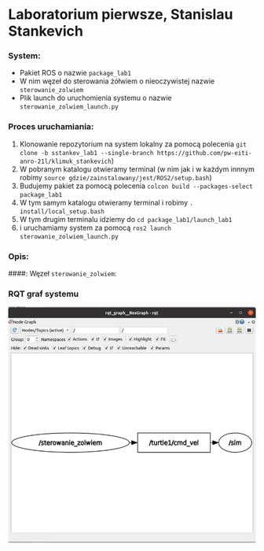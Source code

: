 # Laboratorium pierwsze, Stanislau Stankevich
### System:
- Pakiet ROS o nazwie `package_lab1`
- W nim węzeł do sterowania żółwiem o nieoczywistej nazwie `sterowanie_zolwiem`
- Plik launch do uruchomienia systemu o nazwie `sterowanie_zolwiem_launch.py`

### Proces uruchamiania:
1. Klonowanie repozytorium na system lokalny za pomocą polecenia `git clone -b sstankev_lab1 --single-branch https://github.com/pw-eiti-anro-21l/klimuk_stankevich`)
2. W pobranym katalogu otwieramy terminal (w nim jak i w każdym innnym robimy `source gdzie/zainstalowany/jest/ROS2/setup.bash`)
3. Budujemy pakiet za pomocą polecenia `colcon build --packages-select package_lab1`
4. W tym samym katalogu otwieramy terminal i robimy `. install/local_setup.bash`
5. W tym drugim terminalu idziemy do `cd package_lab1/launch_lab1` 
6. i uruchamiamy system za pomocą `ros2 launch sterowanie_zolwiem_launch.py`

### Opis:
####: Węzeł `sterowanie_zolwiem`:

### RQT graf systemu 
![rqt graph](./rqt_graph.jpg)
